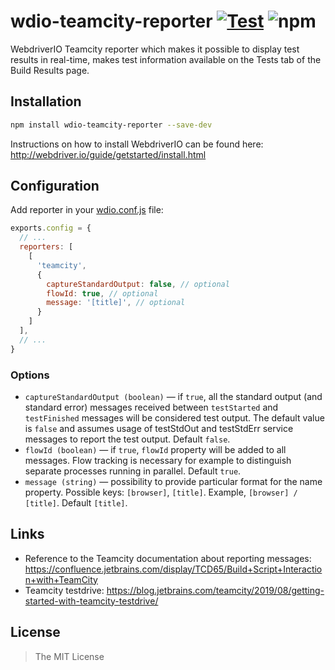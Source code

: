 wdio-teamcity-reporter [![Test](https://github.com/webdriverio-community/wdio-teamcity-reporter/actions/workflows/test.yaml/badge.svg?event=push)](https://github.com/webdriverio-community/wdio-teamcity-reporter/actions/workflows/test.yaml) ![npm](https://img.shields.io/npm/dm/wdio-teamcity-reporter)
======================

WebdriverIO Teamcity reporter which makes it possible to display test results in real-time, makes test information available on the Tests tab of the Build Results page.


## Installation

```bash
npm install wdio-teamcity-reporter --save-dev
```

Instructions on how to install WebdriverIO can be found here: http://webdriver.io/guide/getstarted/install.html


## Configuration

Add reporter in your [wdio.conf.js](http://webdriver.io/guide/testrunner/configurationfile.html) file:

```javascript
exports.config = {
  // ...
  reporters: [
    [
      'teamcity',
      {
        captureStandardOutput: false, // optional
        flowId: true, // optional
        message: '[title]', // optional
      }
    ]
  ],
  // ...
}
```

### Options

- `captureStandardOutput (boolean)` — if `true`, all the standard output (and standard error) messages received between `testStarted` and `testFinished` messages will be considered test output. The default value is `false` and assumes usage of testStdOut and testStdErr service messages to report the test output. Default `false`.
- `flowId (boolean)` — if `true`, `flowId` property will be added to all messages. Flow tracking is necessary for example to distinguish separate processes running in parallel. Default `true`.
- `message (string)` — possibility to provide particular format for the name property. Possible keys: `[browser]`, `[title]`. Example, `[browser] / [title]`. Default `[title]`.


## Links

- Reference to the Teamcity documentation about reporting messages: https://confluence.jetbrains.com/display/TCD65/Build+Script+Interaction+with+TeamCity
- Teamcity testdrive: https://blog.jetbrains.com/teamcity/2019/08/getting-started-with-teamcity-testdrive/


## License

> The MIT License
